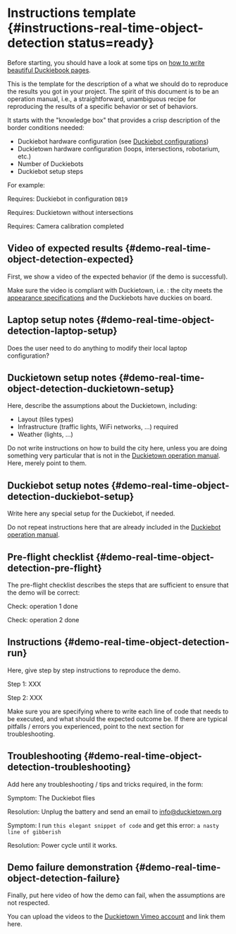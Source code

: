 # Instructions template {#instructions-real-time-object-detection status=ready}

Before starting, you should have a look at some tips on [how to write beautiful Duckiebook pages](+duckumentation#book).

This is the template for the description of a what we should do to reproduce the results you got in your project. 
The spirit of this document is to be an operation manual, i.e., a straightforward, unambiguous recipe for reproducing the results of a specific behavior or set of behaviors.

It starts with the "knowledge box" that provides a crisp description of the border conditions needed:

* Duckiebot hardware configuration (see [Duckiebot configurations](+opmanual_duckiebot#duckiebot-configurations))
* Duckietown hardware configuration (loops, intersections, robotarium, etc.)
* Number of Duckiebots
* Duckiebot setup steps

For example:

<div class='requirements' markdown="1">

Requires: Duckiebot in configuration `DB19`

Requires: Duckietown without intersections

Requires: Camera calibration completed

</div>

## Video of expected results {#demo-real-time-object-detection-expected}

First, we show a video of the expected behavior (if the demo is successful).

Make sure the video is compliant with Duckietown, i.e. : the city meets the [appearance specifications](+opmanual_duckietown#dt-ops-appearance-specifications) and the Duckiebots have duckies on board.

## Laptop setup notes {#demo-real-time-object-detection-laptop-setup}

Does the user need to do anything to modify their local laptop configuration?


## Duckietown setup notes {#demo-real-time-object-detection-duckietown-setup}

Here, describe the assumptions about the Duckietown, including:

* Layout (tiles types)
* Infrastructure (traffic lights, WiFi networks, ...) required
* Weather (lights, ...)

Do not write instructions on how to build the city here, unless you are doing something very particular that is not in the [Duckietown operation manual](+opmanual_duckietown#duckietowns). Here, merely point to them.

## Duckiebot setup notes {#demo-real-time-object-detection-duckiebot-setup}

Write here any special setup for the Duckiebot, if needed.

Do not repeat instructions here that are already included in the [Duckiebot operation manual](+opmanual_duckiebot#opmanual_duckiebot).

## Pre-flight checklist {#demo-real-time-object-detection-pre-flight}

The pre-flight checklist describes the steps that are sufficient to ensure that the demo will be correct:

Check: operation 1 done

Check: operation 2 done

## Instructions {#demo-real-time-object-detection-run}

Here, give step by step instructions to reproduce the demo.

Step 1: XXX

Step 2: XXX

Make sure you are specifying where to write each line of code that needs to be executed, and what should the expected outcome be. If there are typical pitfalls / errors you experienced, point to the next section for troubleshooting.

## Troubleshooting {#demo-real-time-object-detection-troubleshooting}

Add here any troubleshooting / tips and tricks required, in the form:


Symptom: The Duckiebot flies

Resolution: Unplug the battery and send an email to info@duckietown.org


Symptom: I run `this elegant snippet of code` and get this error: `a nasty line of gibberish`

Resolution: Power cycle until it works.

## Demo failure demonstration {#demo-real-time-object-detection-failure}

Finally, put here video of how the demo can fail, when the assumptions are not respected.

You can upload the videos to the [Duckietown Vimeo account](https://vimeo.com/duckietown) and link them here.
